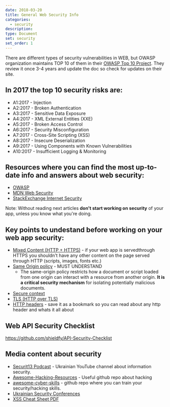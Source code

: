 ```yaml
---
date: 2018-03-20
title: General Web Security Info
categories:
  - security
description:
type: Document
set: security
set_order: 1
---
```


There are different types of security vulnerabilities in WEB, but OWASP organization maintains TOP 10 of them in their [OWASP Top 10 Project](https://www.owasp.org/index.php/Category:OWASP_Top_Ten_Project). They review it once 3-4 years and update the doc so check for updates on their site.

## In 2017 the top 10 security risks are:

* A1:2017 - Injection
* A2:2017 - Broken Authentication
* A3:2017 - Sensitive Data Exposure
* A4:2017 - XML External Entities (XXE)
* A5:2017 - Broken Access Control
* A6:2017 - Security Misconfiguration
* A7:2017 - Cross-Site Scripting (XSS)
* A8:2017 - Insecure Deserialization
* A9:2017 - Using Components with Known Vulnerabilities
* A10:2017 - Insufficient Logging & Monitoring

## Resources where you can find the most up-to-date info and answers about web security:

* [OWASP](https://www.owasp.org/index.php/Main_Page)
* [MDN Web Security](https://developer.mozilla.org/en-US/docs/Web/Security)
* [StackExchange Internet Security](https://security.stackexchange.com/)

Note: Without reading next articles **don't start working on security** of your app, unless you know what you're doing.

## Key points to undestand before working on your web app security:

* [Mixed Content (HTTP + HTTPS)](https://developer.mozilla.org/en-US/docs/Web/Security/Mixed_content) - if your web app is servedthrough HTTPS you shouldn't have any other content on the page served through HTTP (scripts, images, fonts etc.)
* [Same Origin policy](https://developer.mozilla.org/en-US/docs/Web/Security/Same-origin_policy) - MUST UNDERSTAND
    * The same-origin policy restricts how a document or script loaded from one origin can interact with a resource from another origin. **It is a critical security mechanism** for isolating potentially malicious documents.
* [Secure context](https://developer.mozilla.org/en-US/docs/Web/Security/Secure_Contexts)
* [TLS (HTTP over TLS)](https://developer.mozilla.org/en-US/docs/Web/Security/Transport_Layer_Security)
* [HTTP headers](https://developer.mozilla.org/en-US/docs/Web/HTTP/Headers) - save it as a bookmark so you can read about any http header and whats it all about

## Web API Security Checklist

https://github.com/shieldfy/API-Security-Checklist

## Media content about security

* [Securit13 Podcast](https://www.youtube.com/channel/UCGYHYOm_J3zpyE5jCNzAHJg) - Ukrainian YouTube channel about information security.
* [Awesome-Hacking-Resources](https://github.com/Rev-lulz/Awesome-Hacking-Resources) - Useful github repo about hacking
* [awesome-cyber-skills](https://github.com/joe-shenouda/awesome-cyber-skills) - github repo where you can train your security/hacking skills.
* [Ukrainian Security Conferences](https://github.com/sapran/Ukraine-infosec-conferences)
* [XSS Cheat Sheet PDF](http://leanpub.com/s/2Z-FUk3sZ4guIFregKiiCg.pdf)

